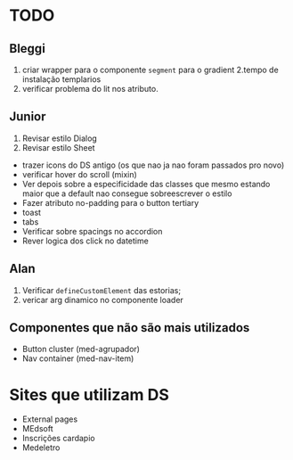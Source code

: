 # TODO

## Bleggi

1. criar wrapper para o componente `segment` para o gradient
   2.tempo de instalação templarios
2. verificar problema do lit nos atributo.

## Junior

1. Revisar estilo Dialog
2. Revisar estilo Sheet

- trazer icons do DS antigo (os que nao ja nao foram passados pro novo)
- verificar hover do scroll (mixin)
- Ver depois sobre a especificidade das classes que mesmo estando maior que a default nao consegue sobreescrever o estilo
- Fazer atributo no-padding para o button tertiary
- toast
- tabs
- Verificar sobre spacings no accordion
- Rever logica dos click no datetime

## Alan

1. Verificar `defineCustomElement` das estorias;
2. vericar arg dinamico no componente loader

## Componentes que não são mais utilizados

- Button cluster (med-agrupador)
- Nav container (med-nav-item)

# Sites que utilizam DS

- External pages
- MEdsoft
- Inscrições cardapio
- Medeletro
